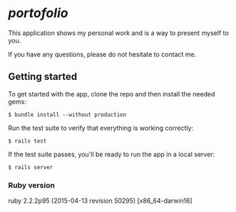 # _portofolio_

This application shows my personal work and is a way to present myself to you.

If you have any questions, please do not hesitate to contact me.

## Getting started

To get started with the app, clone the repo and then install the needed gems:

```
$ bundle install --without production
```

<!-- Next, migrate the database:

```
$ rails db:migrate
``` -->

Run the test suite to verify that everything is working correctly:

```
$ rails test
```

If the test suite passes, you'll be ready to run the app in a local server:

```
$ rails server
```

### Ruby version

ruby 2.2.2p95 (2015-04-13 revision 50295) [x86_64-darwin16]
